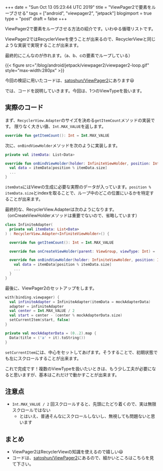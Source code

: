 +++
date = "Sun Oct 13 05:23:44 UTC 2019"
title = "ViewPager2で要素をループさせる"
tags = ["android", "viewpager2", "jetpack"]
blogimport = true
type = "post"
draft = false
+++

ViewPager2で要素をループさせる方法の紹介です。いわゆる循環リストです。

ViewPager2ではRecyclerViewを使うことが出来るので、RecyclerViewと同じような実装で実現することが出来ます。

最終的にこんなのが作れます。（a、b、cの要素でループしている）

{{< figure src="/blog/android/jetpack/viewpager2/viewpager2-loop.gif" style="max-width:280px" >}}

今回の検証に用いたコードは、[satoshun/ViewPager2](https://github.com/satoshun-android-example/ViewPager2/tree/master/app/src/main/java/com/github/satoshun/example/infinite)にあります😃

では、コードを説明していきます。今回は、1つのViewTypeを扱います。

## 実際のコード

まず、`RecyclerView.Adapter`のサイズを決める`getItemCount`メソッドの実装です。
限りなく大きい値、`Int.MAX_VALUE`を返します。

```kotlin
override fun getItemCount(): Int = Int.MAX_VALUE
```

次に、`onBindViewHolder`メソッドを次のように実装します。

```kotlin
private val itemData: List<Data>

override fun onBindViewHolder(holder: InfiniteViewHolder, position: Int) {
  val data = itemData[position % itemData.size]
  ...
}
```

`itemData`にはViewの生成に必要な実際のデータが入っています。`position % itemData.size`とindexを取ることで、ループ中のどこの位置にいるかを特定することが出来ます。

最終的な、RecyclerView.Adapterは次のようになります。（onCreateViewHolderメソッドは重要でないので、省略しています）

```kotlin
class InfiniteAdapter(
  private val itemData: List<Data>
) : RecyclerView.Adapter<InfiniteViewHolder>() {

  override fun getItemCount(): Int = Int.MAX_VALUE

  override fun onCreateViewHolder(parent: ViewGroup, viewType: Int) = ...

  override fun onBindViewHolder(holder: InfiniteViewHolder, position: Int) {
    val data = itemData[position % itemData.size]
    ...
  }
}
```

最後に、ViewPager2のセットアップをします。

```kotlin
with(binding.viewpager) {
  val infiniteAdapter = InfiniteAdapter(itemData = mockAdapterData)
  adapter = infiniteAdapter
  val center = Int.MAX_VALUE / 2
  val start = center - (center % mockAdapterData.size)
  setCurrentItem(start, false)
}

private val mockAdapterData = (0..2).map {
  Data(title = ('a' + it).toString())
}
```

`setCurrentItem`には、中心をセットしてあげます。そうすることで、初期状態でも左にスクロールすることが出来ます。

これで完成です！複数のViewTypeを扱いたいときは、もう少し工夫が必要になると思いますが、基本はこれだけで動かすことが出来ます。

## 注意点

- `Int.MAX_VALUE / 2` 回スクロールすると、先頭にたどり着くので、実は無限スクロールではない
    - とはいえ、普通そんなにスクロールしないし、無視しても問題ないと思います

## まとめ

- ViewPager2はRecyclerViewの知識を使えるので嬉しい😃
- コードは、[satoshun/ViewPager2](https://github.com/satoshun-android-example/ViewPager2/tree/master/app/src/main/java/com/github/satoshun/example/infinite)にあるので、細かいところはこちらを見て下さい。
